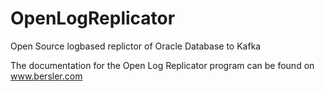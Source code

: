 # OpenLogReplicator
Open Source logbased replictor of Oracle Database to Kafka

The documentation for the Open Log Replicator program can be found on www.bersler.com
